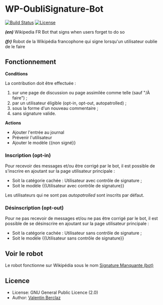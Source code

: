 WP-OubliSignature-Bot
========================
[![Build Status](https://api.travis-ci.org/ValentinBrclz/WP-OubliSignature-Bot.png)](http://travis-ci.org/ValentinBrclz/WP-OubliSignature-Bot)
[![License](https://img.shields.io/badge/license-GPLv2-blue.svg?style=flat)](http://opensource.org/licenses/GPL-2.0)

_**(en)**_ Wikipedia FR Bot that signs when users forget to do so

_**(fr)**_ Robot de la Wikipédia francophone qui signe lorsqu'un utilisateur oublie de le faire

## Fonctionnement
**Conditions**

La contribution doit être effectuée :
1. sur une page de discussion ou page assimilée comme telle (sauf "/À faire") ;
2. par un utilisateur éligible (opt-in, opt-out, autopatrolled) ;
3. sous la forme d'un nouveau commentaire ;
4. sans signature valide.

**Actions**

* Ajouter l'entrée au journal
* Prévenir l'utilisateur
* Ajouter le modèle {{non signé}}

### Inscription (opt-in)
Pour recevoir des messages et/ou être corrigé par le bot, il est possible de s'inscrire en ajoutant sur la page utilisateur principale :
* Soit la catégorie cachée : Utilisateur avec contrôle de signature ;
* Soit le modèle {{Utilisateur avec contrôle de signature}}

Les utilisateurs qui ne sont pas _autopatrolled_ sont inscrits par défaut.

### Désinscription (opt-out)
Pour ne pas recevoir de messages et/ou ne pas être corrigé par le bot, il est possible de se désinscrire en ajoutant sur la page utilisateur principale :
* Soit la catégorie cachée : Utilisateur sans contrôle de signature ;
* Soit le modèle {{Utilisateur sans contrôle de signature}}


## Voir le robot
Le robot fonctionne sur Wikipédia sous le nom [Signature Manquante (bot)](https://fr.wikipedia.org/wiki/Utilisateur:Signature_Manquante_(bot)#Fonctionnement)

## Licence
* License: GNU General Public Licence (2.0)
* Author: [Valentin Berclaz](https://github.com/ValentinBrclz)
